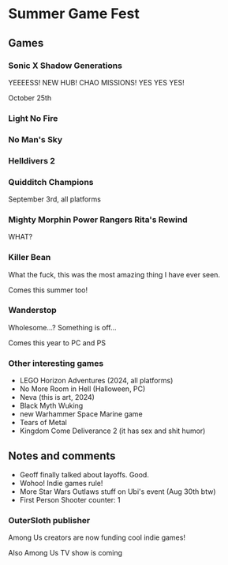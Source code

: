 # Summer Game Fest

## Games

### Sonic X Shadow Generations

YEEEESS! NEW HUB! CHAO MISSIONS! YES YES YES!

October 25th

### Light No Fire

### No Man's Sky

### Helldivers 2

### Quidditch Champions

September 3rd, all platforms

### Mighty Morphin Power Rangers Rita's Rewind

WHAT?

### Killer Bean

What the fuck, this was the most amazing thing I have ever seen.

Comes this summer too!

### Wanderstop

Wholesome...? Something is off...

Comes this year to PC and PS

### Other interesting games

- LEGO Horizon Adventures (2024, all platforms)
- No More Room in Hell (Halloween, PC)
- Neva (this is art, 2024)
- Black Myth Wuking
- new Warhammer Space Marine game
- Tears of Metal
- Kingdom Come Deliverance 2 (it has sex and shit humor)

## Notes and comments

- Geoff finally talked about layoffs. Good.
- Wohoo! Indie games rule!
- More Star Wars Outlaws stuff on Ubi's event (Aug 30th btw)
- First Person Shooter counter: 1

### OuterSloth publisher

Among Us creators are now funding cool indie games!

Also Among Us TV show is coming
